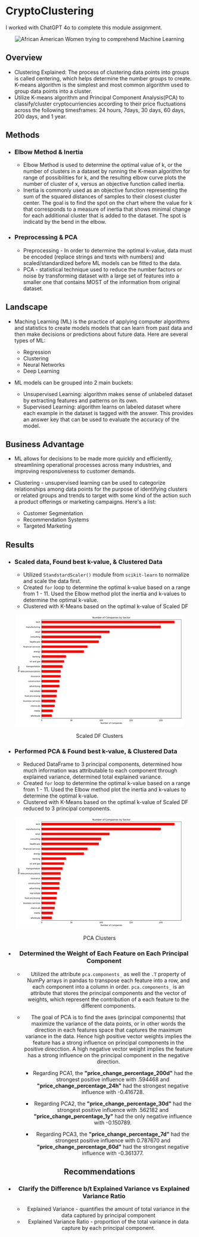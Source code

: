 # CryptoClustering
I worked with ChatGPT 4o to complete this module assignment.

<div align='center'>
    <img src='https://images.pexels.com/photos/577585/pexels-photo-577585.jpeg' height='300' title='ML Mysticism' alt='African American Women trying to comprehend Machine Learning'/>
</div>

## Overview
* Clustering Explained: The process of clustering data points into groups is called centering, which helps determine the number groups to create. K-means algorithm is the simplest and most common algorithm used to group data points into a cluster.
* Utilize K-means algorithm and Principal Component Analysis(PCA) to classify/cluster cryptocurriencies according to their price fluctuations across the following timesframes: 24 hours, 7days, 30 days, 60 days, 200 days, and 1 year.


## Methods
* ### Elbow Method & Inertia
    * Elbow Method is used to determine the optimal value of k, or the number of clusters in a dataset by running the K-mean algorithm for range of possibilities for k, and the resulting elbow curve plots the number of cluster of x, versus an objective function called inertia.
    * Inertia is commonly used as an objective function representing the sum of the squared distances of samples to their closest cluster center. The goal is to find the spot on the chart where the value for k that corresponds to a measure of inertia that shows minimal change for each additional cluster that is added to the dataset. The spot is indicatd by the bend in the elbow.

* ### Preprocessing & PCA
    * Preprocessing - In order to determine the optimal k-value, data must be encoded (replace strings and texts with numbers) and scaled/standardized before ML models can be fitted to the data.
    * PCA - statistical technique used to reduce the number factors or noise by transforming dataset with a large set of features into a smaller one that contains MOST of the information from original dataset. 

## Landscape
* Maching Learning (ML) is the practice of applying computer algorithms and statistics to create models models that can learn from past data and then make decisions or predictions about future data. Here are several types of ML: 
    * Regression
    * Clustering
    * Neural Networks
    * Deep Learning

* ML models can be grouped into 2 main buckets: 
    * Unsupervised Learning: algorithm makes sense of unlabeled dataset by extracting features and patterns on its own. 
    * Supervised Learning: algorithm learns on labeled dataset where each example in the dataset is tagged with the answer. This provides an answer key that can be used to evaluate the accuracy of the model.

## Business Advantage
* ML allows for decisions to be made more quickly and efficiently, streamlining operational processes across many industries, and improving responsiveness to customer demands.

* Clustering - unsupervised learning can be used to categorize relationships among data points for the purpose of identifying clusters or related groups and trends to target with some kind of the action such a product offerings or marketing campaigns. Here's a list:
    * Customer Segmentation
    * Recommendation Systems
    * Targeted Marketing

## Results
*   ### Scaled data, Found best k-value, & Clustered Data
    * Utilized `StandstardScaler()` module from `scikit-learn` to normalize and scale the data first.
    * Created `for` loop to determine the optimal k-value based on a range from 1 - 11. Used the Elbow method plot the inertia and k-values to determine the optimal k-value.
    * Clustered with K-Means based on the optimal k-value of Scaled DF

<div align='center'>
    <img src='https://raw.githubusercontent.com/N8sGit/ai_project_group_8/4398f2237ab162ddcca84e87e857f19a2769ef71/exported_plots/companies.png' height='300' title='Scaled DF Clusters' alt='Scaled DF Clusters'/>
    <p>Scaled DF Clusters</p>
</div>

*   ### Performed PCA & Found best k-value, & Clustered Data
    * Reduced DataFrame to 3 principal components, determined how much information was attributable to each component through explained variance, determined total explained variance.
    * Created `for` loop to determine the optimal k-value based on a range from 1 - 11. Used the Elbow method plot the inertia and k-values to determine the optimal k-value.
    * Clustered with K-Means based on the optimal k-value of Scaled DF reduced to 3 principal components.

<div align='center'>
    <img src='https://raw.githubusercontent.com/N8sGit/ai_project_group_8/4398f2237ab162ddcca84e87e857f19a2769ef71/exported_plots/companies.png' height='300' title='PCA Clusters' alt='PCA Clusters'/>
    <p>PCA Clusters</p>

*   ### Determined the Weight of Each Feature on Each Principal Component
    * Utilized the attribute `pca.components_` as well the `.T` property of NumPy arrays in pandas to transpose each feature into a row, and each component into a column in order. `pca.components_` is an attribute that stores the principal components and the vector of weights, which represent the contribution of a each feature to the different components.
    *   The goal of PCA is to find the axes (principal components) that maximize the variance of the data points, or in other words the direction in each features space that captures the maximum variance in the data. Hence high positive vector weights implies the feature has a strong influence on principal components in the positive direcction. A high negative vector weight implies the feature has a strong influence on the principal component in the negative direction.
  
        * Regarding PCA1, the **"price_change_percentage_200d"** had the strongest positive influence with .594468 and **"price_change_percentage_24h"** had the strongest negative influence with -0.416728.

        * Regarding PCA2, the **"price_change_percentage_30d"** had the strongest positive influence with .562182 and **"price_change_percentage_1y"** had the only negative influence with -0.150789.

        * Regarding PCA3, the **"price_change_percentage_7d"** had the strongest positive influence with 0.787670 and **"price_change_percentage_60d"** had the strongest negative influence with -0.361377.  

## Recommendations

* ### Clarify the Difference b/t Explained Variance vs Explained Variance Ratio
    * Explained Variance - quantifies the amount of total variance in the data captured by principal component
    * Explained Variance Ratio - proportion of the total variance in data capture by each principal component.

